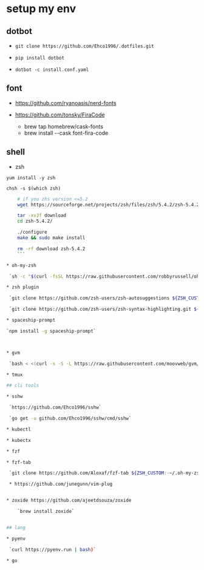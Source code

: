 # setup my env

## dotbot

* `git clone https://github.com/Ehco1996/.dotfiles.git`

* `pip install dotbot`

* `dotbot -c install.conf.yaml`

## font

* https://github.com/ryanoasis/nerd-fonts

* https://github.com/tonsky/FiraCode
    - brew tap homebrew/cask-fonts
    - brew install --cask font-fira-code

## shell

* zsh

 `yum install -y zsh`

 `chsh -s $(which zsh)`

``` bash
    # if you zhs version <=5.2
    wget https://sourceforge.net/projects/zsh/files/zsh/5.4.2/zsh-5.4.2.tar.xz/download

    tar -xvJf download
    cd zsh-5.4.2/

    ./configure
    make && sudo make install

    rm -rf download zsh-5.4.2
    ```

* oh-my-zsh

 `sh -c "$(curl -fsSL https://raw.githubusercontent.com/robbyrussell/oh-my-zsh/master/tools/install.sh)"`

* zsh plugin

 `git clone https://github.com/zsh-users/zsh-autosuggestions ${ZSH_CUSTOM:-~/.oh-my-zsh/custom}/plugins/zsh-autosuggestions`

 `git clone https://github.com/zsh-users/zsh-syntax-highlighting.git ${ZSH_CUSTOM:-~/.oh-my-zsh/custom}/plugins/zsh-syntax-highlighting`

* spaceship-prompt

`npm install -g spaceship-prompt`



* gvm

 `bash < <(curl -s -S -L https://raw.githubusercontent.com/moovweb/gvm/master/binscripts/gvm-installer)`

* tmux

## cli tools

* sshw

 `https://github.com/Ehco1996/sshw`

 `go get -u github.com/Ehco1996/sshw/cmd/sshw`

* kubectl

* kubectx

* fzf

* fzf-tab

 `git clone https://github.com/Aloxaf/fzf-tab ${ZSH_CUSTOM:-~/.oh-my-zsh/custom}/plugins/fzf-tab`

 * https://github.com/junegunn/vim-plug


* zoxide https://github.com/ajeetdsouza/zoxide

    `brew install zoxide`


## lang

* pyenv

 `curl https://pyenv.run | bash)`

* go
